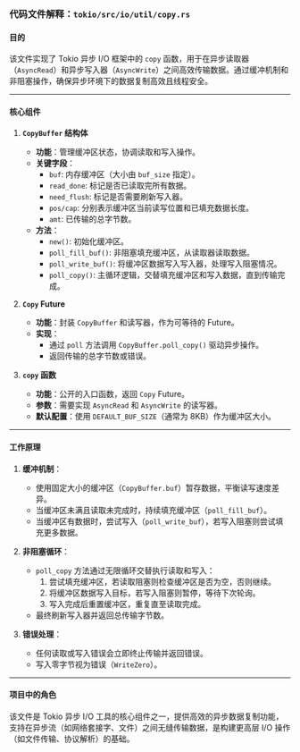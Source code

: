 ### 代码文件解释：`tokio/src/io/util/copy.rs`

#### 目的
该文件实现了 Tokio 异步 I/O 框架中的 `copy` 函数，用于在异步读取器（`AsyncRead`）和异步写入器（`AsyncWrite`）之间高效传输数据。通过缓冲机制和非阻塞操作，确保异步环境下的数据复制高效且线程安全。

---

#### 核心组件

1. **`CopyBuffer` 结构体**
   - **功能**：管理缓冲区状态，协调读取和写入操作。
   - **关键字段**：
     - `buf`: 内存缓冲区（大小由 `buf_size` 指定）。
     - `read_done`: 标记是否已读取完所有数据。
     - `need_flush`: 标记是否需要刷新写入器。
     - `pos/cap`: 分别表示缓冲区当前读写位置和已填充数据长度。
     - `amt`: 已传输的总字节数。
   - **方法**：
     - `new()`: 初始化缓冲区。
     - `poll_fill_buf()`: 非阻塞填充缓冲区，从读取器读取数据。
     - `poll_write_buf()`: 将缓冲区数据写入写入器，处理写入阻塞情况。
     - `poll_copy()`: 主循环逻辑，交替填充缓冲区和写入数据，直到传输完成。

2. **`Copy` Future**
   - **功能**：封装 `CopyBuffer` 和读写器，作为可等待的 Future。
   - **实现**：
     - 通过 `poll` 方法调用 `CopyBuffer.poll_copy()` 驱动异步操作。
     - 返回传输的总字节数或错误。

3. **`copy` 函数**
   - **功能**：公开的入口函数，返回 `Copy` Future。
   - **参数**：需要实现 `AsyncRead` 和 `AsyncWrite` 的读写器。
   - **默认配置**：使用 `DEFAULT_BUF_SIZE`（通常为 8KB）作为缓冲区大小。

---

#### 工作原理
1. **缓冲机制**：
   - 使用固定大小的缓冲区（`CopyBuffer.buf`）暂存数据，平衡读写速度差异。
   - 当缓冲区未满且读取未完成时，持续填充缓冲区（`poll_fill_buf`）。
   - 当缓冲区有数据时，尝试写入（`poll_write_buf`），若写入阻塞则尝试填充更多数据。

2. **非阻塞循环**：
   - `poll_copy` 方法通过无限循环交替执行读取和写入：
     1. 尝试填充缓冲区，若读取阻塞则检查缓冲区是否为空，否则继续。
     2. 将缓冲区数据写入目标，若写入阻塞则暂停，等待下次轮询。
     3. 写入完成后重置缓冲区，重复直至读取完成。
   - 最终刷新写入器并返回总传输字节数。

3. **错误处理**：
   - 任何读取或写入错误会立即终止传输并返回错误。
   - 写入零字节视为错误（`WriteZero`）。

---

#### 项目中的角色
该文件是 Tokio 异步 I/O 工具的核心组件之一，提供高效的异步数据复制功能，支持在异步流（如网络套接字、文件）之间无缝传输数据，是构建更高层 I/O 操作（如文件传输、协议解析）的基础。
